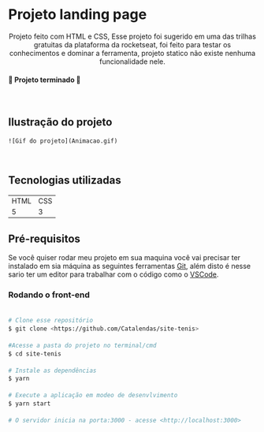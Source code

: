 
# Projeto landing page

<p align="center">Projeto feito com HTML e CSS, Esse projeto foi sugerido em uma das trilhas gratuitas da plataforma da rocketseat, foi feito para testar os conhecimentos e dominar a ferramenta, projeto statico não existe nenhuma funcionalidade nele. </p>


#### 🚀 Projeto terminado 🚀


<br>

## Ilustração do projeto


    ![Gif do projeto](Animacao.gif)


<br>

## Tecnologias utilizadas

<table>
    <tr>
        <td>HTML</td>
        <td>CSS</td>
    </tr>
     <tr>
        <td>5</td>
        <td>3</td>
    </tr>
</table>

## Pré-requisitos

Se você quiser rodar meu projeto em sua maquina você vai precisar ter instalado em sia máquina as seguintes ferramentas [Git](https://desktop.github.com/), além  disto é nesse sario ter um editor para trabalhar com o código como o [VSCode](https://code.visualstudio.com/).

### Rodando o front-end

~~~bash

# Clone esse repositório
$ git clone <https://github.com/Catalendas/site-tenis>

#Acesse a pasta do projeto no terminal/cmd
$ cd site-tenis

# Instale as dependências
$ yarn

# Execute a aplicação em modeo de desenvlvimento
$ yarn start

# O servidor inicia na porta:3000 - acesse <http://localhost:3000>
 
~~~~

